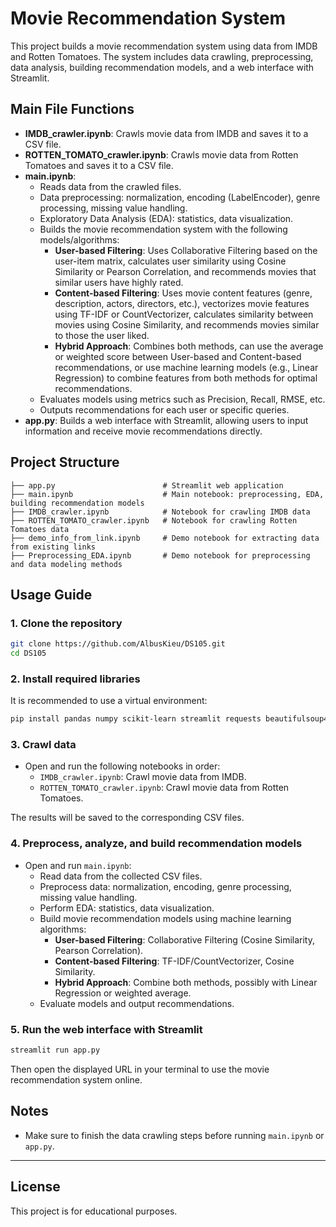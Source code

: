 # Movie Recommendation System

This project builds a movie recommendation system using data from IMDB and Rotten Tomatoes. The system includes data crawling, preprocessing, data analysis, building recommendation models, and a web interface with Streamlit.

## Main File Functions

- **IMDB_crawler.ipynb**: Crawls movie data from IMDB and saves it to a CSV file.
- **ROTTEN_TOMATO_crawler.ipynb**: Crawls movie data from Rotten Tomatoes and saves it to a CSV file.
- **main.ipynb**:
  - Reads data from the crawled files.
  - Data preprocessing: normalization, encoding (LabelEncoder), genre processing, missing value handling.
  - Exploratory Data Analysis (EDA): statistics, data visualization.
  - Builds the movie recommendation system with the following models/algorithms:
    - **User-based Filtering**: Uses Collaborative Filtering based on the user-item matrix, calculates user similarity using Cosine Similarity or Pearson Correlation, and recommends movies that similar users have highly rated.
    - **Content-based Filtering**: Uses movie content features (genre, description, actors, directors, etc.), vectorizes movie features using TF-IDF or CountVectorizer, calculates similarity between movies using Cosine Similarity, and recommends movies similar to those the user liked.
    - **Hybrid Approach**: Combines both methods, can use the average or weighted score between User-based and Content-based recommendations, or use machine learning models (e.g., Linear Regression) to combine features from both methods for optimal recommendations.
  - Evaluates models using metrics such as Precision, Recall, RMSE, etc.
  - Outputs recommendations for each user or specific queries.
- **app.py**: Builds a web interface with Streamlit, allowing users to input information and receive movie recommendations directly.

## Project Structure

```
├── app.py                        # Streamlit web application
├── main.ipynb                    # Main notebook: preprocessing, EDA, building recommendation models
├── IMDB_crawler.ipynb            # Notebook for crawling IMDB data
├── ROTTEN_TOMATO_crawler.ipynb   # Notebook for crawling Rotten Tomatoes data
├── demo_info_from_link.ipynb     # Demo notebook for extracting data from existing links
├── Preprocessing_EDA.ipynb       # Demo notebook for preprocessing and data modeling methods
```

## Usage Guide

### 1. Clone the repository

```bash
git clone https://github.com/AlbusKieu/DS105.git
cd DS105
```

### 2. Install required libraries

It is recommended to use a virtual environment:

```bash
pip install pandas numpy scikit-learn streamlit requests beautifulsoup4
```

### 3. Crawl data

- Open and run the following notebooks in order:
  - `IMDB_crawler.ipynb`: Crawl movie data from IMDB.
  - `ROTTEN_TOMATO_crawler.ipynb`: Crawl movie data from Rotten Tomatoes.

The results will be saved to the corresponding CSV files.

### 4. Preprocess, analyze, and build recommendation models

- Open and run `main.ipynb`:
  - Read data from the collected CSV files.
  - Preprocess data: normalization, encoding, genre processing, missing value handling.
  - Perform EDA: statistics, data visualization.
  - Build movie recommendation models using machine learning algorithms:
    - **User-based Filtering**: Collaborative Filtering (Cosine Similarity, Pearson Correlation).
    - **Content-based Filtering**: TF-IDF/CountVectorizer, Cosine Similarity.
    - **Hybrid Approach**: Combine both methods, possibly with Linear Regression or weighted average.
  - Evaluate models and output recommendations.

### 5. Run the web interface with Streamlit

```bash
streamlit run app.py
```

Then open the displayed URL in your terminal to use the movie recommendation system online.

## Notes

- Make sure to finish the data crawling steps before running `main.ipynb` or `app.py`.

---

## License
This project is for educational purposes.
